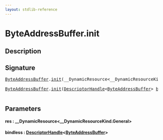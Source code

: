 ```yaml
---
layout: stdlib-reference
---
```


# ByteAddressBuffer\.init

## Description





## Signature 

<pre>
<a href="index.html" class="code_type">ByteAddressBuffer</a>.<a href="init.html">init</a>(__DynamicResource&lt;__DynamicResourceKind.General&gt; <a href="init.html#decl-res" class="code_param">res</a>);

<a href="index.html" class="code_type">ByteAddressBuffer</a>.<a href="init.html">init</a>(<a href="../descriptorhandle-0a/index.html" class="code_type">DescriptorHandle</a>&lt;<a href="index.html" class="code_type">ByteAddressBuffer</a>&gt; <a href="init.html#decl-bindless" class="code_param">bindless</a>);

</pre>

## Parameters

####  <a id="decl-res"></a>res  : \_\_DynamicResource\<\_\_DynamicResourceKind\.General\>
####  <a id="decl-bindless"></a>bindless  : [DescriptorHandle](../descriptorhandle-0a/index.html)\<[ByteAddressBuffer](index.html)\>

